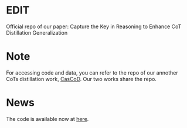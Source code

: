 # EDIT
Official repo of our paper: Capture the Key in Reasoning to Enhance CoT Distillation Generalization

# Note
For accessing code and data, you can refer to the repo of our annother CoTs distillation work, [CasCoD](https://github.com/C-W-D/CasCoD). Our two works share the repo.

# News
The code is available now at [here](https://github.com/C-W-D/CasCoD).
